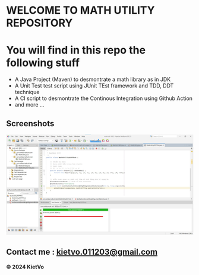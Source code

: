 # WELCOME TO MATH UTILITY REPOSITORY

# You will find in this repo the following stuff

* A Java Project (Maven) to desmontrate a math library as in JDK
* A Unit Test test script using JUnit TEst framework and TDD, DDT technique 
* A CI script to desmontrate the Continous Integration using Github Action
* and more ...

## Screenshots
![Math Utility](https://github.com/kietvo1248/math-util-1805/blob/main/Screenshots/Screenshot%202024-06-05%20180919.jpg)

## Contact me : kietvo.011203@gmail.com

#### &#169; 2024 KietVo 
